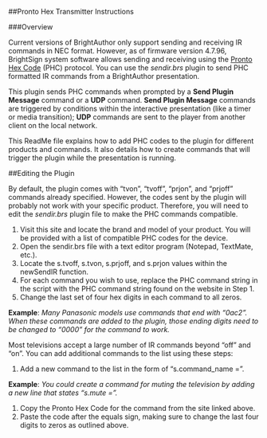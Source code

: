 ##Pronto Hex Transmitter Instructions

###Overview
<p>
Current versions of BrightAuthor only support sending and receiving IR commands in NEC format. However, as of firmware version 4.7.96, BrightSign system software allows sending and receiving using the <a href="http://www.remotecentral.com/features/irdisp2.htm">Pronto Hex Code</a> (PHC) protocol. You can use the <em>sendir.brs</em> plugin to send PHC formatted IR commands from a BrightAuthor presentation.
</p>
<p>
This plugin sends PHC commands when prompted by a <b>Send Plugin Message</b> command or a <b>UDP</b> command. <b>Send Plugin Message</b> commands are triggered by conditions within the interactive presentation (like a timer or media transition); <b>UDP</b> commands are sent to the player from another client on the local network.
</p>
<p>
This ReadMe file explains how to add PHC codes to the plugin for different products and commands. It also details how to create commands that will trigger the plugin while the presentation is running.
</p>

##Editing the Plugin
<p>
By default, the plugin comes with “tvon”, “tvoff”, “prjon”, and “prjoff” commands already specified. However, the codes sent by the plugin will probably not work with your specific product. Therefore, you will need to edit the <em>sendir.brs</em> plugin file to make the PHC commands compatible.
</p>
<ol>
<li>Visit this site and locate the brand and model of your product. You will be provided with a list of compatible PHC codes for the device.</li>
<li>Open the sendir.brs file with a text editor program (Notepad, TextMate, etc.).</li>
<li>Locate the s.tvoff, s.tvon, s.prjoff, and s.prjon values within the newSendIR function.</li>
<li>For each command you wish to use, replace the PHC command string in the script with the PHC command string found on the website in Step 1.</li>
<li>Change the last set of four hex digits in each command to all zeros.</li>
</ol>
<b>Example</b>: <em>Many Panasonic models use commands that end with “0ac2”. When these commands are added to the plugin, those ending digits need to be changed to “0000” for the command to work.</em>
<p>
Most televisions accept a large number of IR commands beyond “off” and “on”. You can add additional commands to the list using these steps:
</p>
<ol>
<li>Add a new command to the list in the form of “s.command_name =”. </li>
</ol>
<b>Example</b>: <em>You could create a command for muting the television by adding a new line that states “s.mute =”.</em> 
<ol>
<li>Copy the Pronto Hex Code for the command from the site linked above.</li>
<li>Paste the code after the equals sign, making sure to change the last four digits to zeros as outlined above.</li>
</ol>
